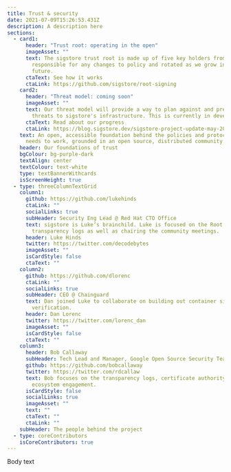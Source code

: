 ```yaml
---
title: Trust & security
date: 2021-07-09T15:26:53.431Z
description: A description here
sections:
  - card1:
      header: "Trust root: operating in the open"
      imageAsset: ""
      text: The sigstore trust root is made up of five key holders from the community,
        responsible for any changes to policy and rotated as we grow in the
        future.
      ctaText: See how it works
      ctaLink: https://github.com/sigstore/root-signing
    card2:
      header: "Threat model: coming soon"
      imageAsset: ""
      text: Our threat model will provide a way to plan against and prevent known
        threats to sigstore's infrastructure. This is currently in development.
      ctaText: Read about our progress
      ctaLink: https://blog.sigstore.dev/sigstore-project-update-may-2021-ad8df9ac8dc5
    text: An open, accessible foundation behind the policies and protocols sigstore
      needs to work, grounded in an open source, distributed community.
    header: Our foundations of trust
    bgColour: bg-purple-dark
    textAlign: center
    textColour: text-white
    type: textBannerWithcards
    isScreenHeight: true
  - type: threeColumnTextGrid
    column1:
      github: https://github.com/lukehinds
      ctaLink: ""
      socialLinks: true
      subHeader: Security Eng Lead @ Red Hat CTO Office
      text: sigstore is Luke’s brainchild. Luke is focused on the Root CA and
        transparency logs as well as chairing the community meetings.
      header: Luke Hinds
      twitter: https://twitter.com/decodebytes
      imageAsset: ""
      isCardStyle: false
      ctaText: ""
    column2:
      github: https://github.com/dlorenc
      ctaLink: ""
      socialLinks: true
      subHeader: CEO @ Chainguard
      text: Dan joined Luke to collaborate on building out container signing and
        verification.
      header: Dan Lorenc
      twitter: https://twitter.com/lorenc_dan
      imageAsset: ""
      isCardStyle: false
      ctaText: ""
    column3:
      header: Bob Callaway
      subHeader: Tech Lead and Manager, Google Open Source Security Team
      github: https://github.com/bobcallaway
      twitter: https://twitter.com/rdcallaw
      text: Bob focuses on the transparency logs, certificate authority, and OSS
        ecosystem engagement.
      isCardStyle: false
      socialLinks: true
      imageAsset: ""
      text: ""
      ctaText: ""
      ctaLink: ""
    subHeader: The people behind the project
  - type: coreContributors
    isCoreContributors: true
---
```


Body text
